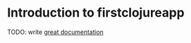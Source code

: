 # Introduction to firstclojureapp

TODO: write [great documentation](http://jacobian.org/writing/what-to-write/)
